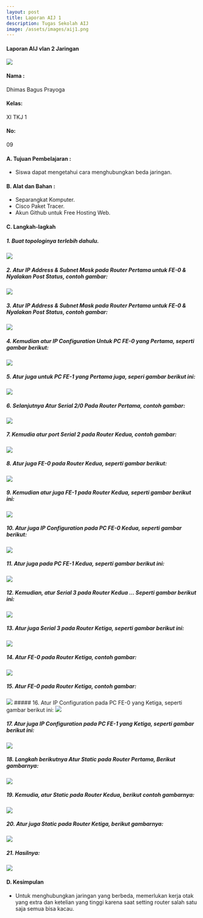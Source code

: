 ```yaml
---
layout: post
title: Laporan AIJ 1
description: Tugas Sekolah AIJ
image: /assets/images/aij1.png
---
```


#### Laporan AIJ vlan 2 Jaringan

<img src="/assets/images/aij0.png">

#### Nama :
Dhimas Bagus Prayoga
#### Kelas:
XI TKJ 1
#### No:
09

#### A. Tujuan Pembelajaran :

- Siswa dapat mengetahui cara menghubungkan beda jaringan.

#### B. Alat dan Bahan :

- Separangkat Komputer.
- Cisco Paket Tracer.
- Akun Github untuk Free Hosting Web.

#### C. Langkah-lagkah

##### 1. Buat topologinya terlebih dahulu.

<img src="/assets/images/aij1.png">

##### 2. Atur IP Address & Subnet Mask pada Router Pertama untuk FE-0 & Nyalakan Post Status, contoh gambar:

<img src="/assets/images/aij2.png">

##### 3. Atur IP Address & Subnet Mask pada Router Pertama untuk FE-0 & Nyalakan Post Status, contoh gambar:

<img src="/assets/images/aij3.png">

##### 4. Kemudian atur IP Configuration Untuk PC FE-0 yang Pertama, seperti gambar berikut:

<img src="/assets/images/aij4.png">

##### 5. Atur juga untuk PC FE-1 yang Pertama juga, seperi gambar berikut ini:

<img src="/assets/images/aij5.png">

##### 6. Selanjutnya Atur Serial 2/0 Pada Router Pertama, contoh gambar:

<img src="/assets/images/aij6.png">

##### 7. Kemudia atur port Serial 2 pada Router Kedua, contoh gambar:

<img src="/assets/images/aij7.png">

##### 8. Atur juga FE-0 pada Router Kedua, seperti gambar berikut:

<img src="/assets/images/aij8.png">

##### 9. Kemudian atur juga FE-1 pada Router Kedua, seperti gambar berikut ini:

<img src="/assets/images/aij9.png">

##### 10. Atur juga IP Configuration pada PC FE-0 Kedua, seperti gambar berikut:

<img src="/assets/images/aij10.png">

##### 11. Atur juga pada PC FE-1 Kedua, seperti gambar berikut ini:

<img src="/assets/images/aij11.png">

##### 12. Kemudian, atur Serial 3 pada Router Kedua ... Seperti gambar berikut ini:

<img src="/assets/images/aij12.png">

##### 13. Atur juga Serial 3 pada Router Ketiga, seperti gambar berikut ini:

<img src="/assets/images/aij13.png">

##### 14. Atur FE-0 pada Router Ketiga, contoh gambar:

<img src="/assets/images/aij14.png">

##### 15. Atur FE-0 pada Router Ketiga, contoh gambar:

<img src="/assets/images/aij15.png">
##### 16. Atur IP Configuration pada PC FE-0 yang Ketiga, seperti gambar berikut ini:

<img src="/assets/images/aij16.png">

##### 17. Atur juga IP Configuration pada PC FE-1 yang Ketiga, seperti gambar berikut ini:

<img src="/assets/images/aij17.png">

##### 18. Langkah berikutnya Atur Static pada Router Pertama, Berikut gambarnya:

<img src="/assets/images/aij18.png">

##### 19. Kemudia, atur Static pada Router Kedua, berikut contoh gambarnya:

<img src="/assets/images/aij19.png">

##### 20. Atur juga Static pada Router Ketiga, berikut gambarnya:

<img src="/assets/images/aij20.png">

##### 21. Hasilnya:

<img src="/assets/images/aij21.png">

#### D. Kesimpulan

- Untuk menghubungkan jaringan yang berbeda, memerlukan kerja otak yang extra dan ketelian yang tinggi karena saat setting router salah satu saja semua bisa kacau.
